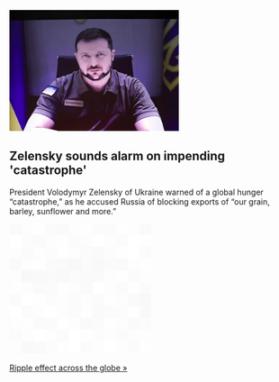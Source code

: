 
![Zelensky sounds alarm on impending 'catastrophe'](./20220528235837.png)
## Zelensky sounds alarm on impending 'catastrophe'

President Volodymyr Zelensky of Ukraine warned of a global hunger “catastrophe,” as he accused Russia of blocking exports of “our grain, barley, sunflower and more.”

![pic](../square_bg.png)

[Ripple effect across the globe »](https://www.yahoo.com/news/zelensky-hunger-catastrophe-russia-ukraine-war-grain-exports-152203177.html)

